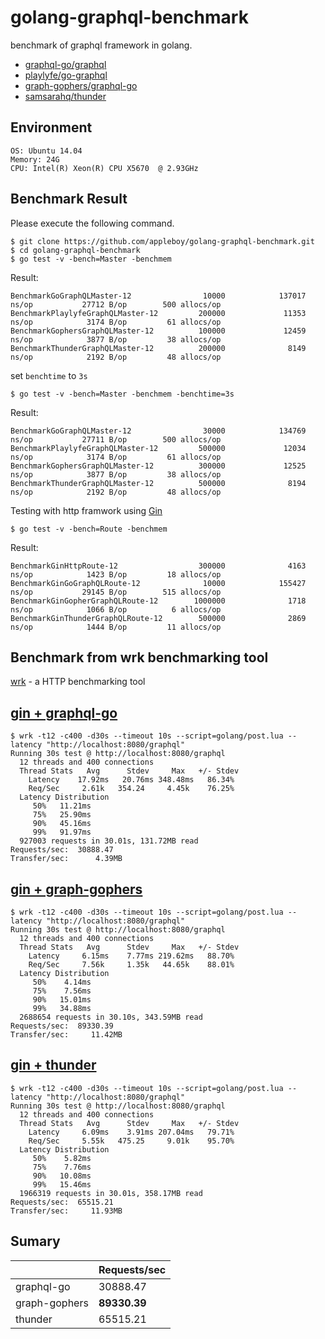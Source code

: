 # golang-graphql-benchmark

benchmark of graphql framework in golang.

* [graphql-go/graphql](https://github.com/graphql-go/graphql)
* [playlyfe/go-graphql](https://github.com/playlyfe/go-graphql)
* [graph-gophers/graphql-go](https://github.com/graph-gophers/graphql-go)
* [samsarahq/thunder](https://github.com/samsarahq/thunder)

## Environment

```
OS: Ubuntu 14.04
Memory: 24G
CPU: Intel(R) Xeon(R) CPU X5670  @ 2.93GHz
```

## Benchmark Result

Please execute the following command.

```
$ git clone https://github.com/appleboy/golang-graphql-benchmark.git
$ cd golang-graphql-benchmark
$ go test -v -bench=Master -benchmem
```

Result:

```
BenchmarkGoGraphQLMaster-12                10000            137017 ns/op           27712 B/op        500 allocs/op
BenchmarkPlaylyfeGraphQLMaster-12         200000             11353 ns/op            3174 B/op         61 allocs/op
BenchmarkGophersGraphQLMaster-12          100000             12459 ns/op            3877 B/op         38 allocs/op
BenchmarkThunderGraphQLMaster-12          200000              8149 ns/op            2192 B/op         48 allocs/op
```

set `benchtime` to `3s`

```
$ go test -v -bench=Master -benchmem -benchtime=3s
```

Result: 

```
BenchmarkGoGraphQLMaster-12                30000            134769 ns/op           27711 B/op        500 allocs/op
BenchmarkPlaylyfeGraphQLMaster-12         500000             12034 ns/op            3174 B/op         61 allocs/op
BenchmarkGophersGraphQLMaster-12          300000             12525 ns/op            3877 B/op         38 allocs/op
BenchmarkThunderGraphQLMaster-12          500000              8194 ns/op            2192 B/op         48 allocs/op
```

Testing with http framwork using [Gin](https://github.com/gin-gonic/gin)

```
$ go test -v -bench=Route -benchmem
```

Result:

```
BenchmarkGinHttpRoute-12                  300000              4163 ns/op            1423 B/op         18 allocs/op
BenchmarkGinGoGraphQLRoute-12              10000            155427 ns/op           29145 B/op        515 allocs/op
BenchmarkGinGopherGraphQLRoute-12        1000000              1718 ns/op            1066 B/op          6 allocs/op
BenchmarkGinThunderGraphQLRoute-12        500000              2869 ns/op            1444 B/op         11 allocs/op
```

## Benchmark from wrk benchmarking tool

[wrk](https://github.com/wg/wrk) - a HTTP benchmarking tool

### 

## [gin + graphql-go](golang/graphql-go)

```
$ wrk -t12 -c400 -d30s --timeout 10s --script=golang/post.lua --latency "http://localhost:8080/graphql"
Running 30s test @ http://localhost:8080/graphql
  12 threads and 400 connections
  Thread Stats   Avg      Stdev     Max   +/- Stdev
    Latency    17.92ms   20.76ms 348.48ms   86.34%
    Req/Sec     2.61k   354.24     4.45k    76.25%
  Latency Distribution
     50%   11.21ms
     75%   25.90ms
     90%   45.16ms
     99%   91.97ms
  927003 requests in 30.01s, 131.72MB read
Requests/sec:  30888.47
Transfer/sec:      4.39MB
```

## [gin + graph-gophers](golang/graph-gophers)

```
$ wrk -t12 -c400 -d30s --timeout 10s --script=golang/post.lua --latency "http://localhost:8080/graphql"
Running 30s test @ http://localhost:8080/graphql
  12 threads and 400 connections
  Thread Stats   Avg      Stdev     Max   +/- Stdev
    Latency     6.15ms    7.77ms 219.62ms   88.70%
    Req/Sec     7.56k     1.35k   44.65k    88.01%
  Latency Distribution
     50%    4.14ms
     75%    7.56ms
     90%   15.01ms
     99%   34.88ms
  2688654 requests in 30.10s, 343.59MB read
Requests/sec:  89330.39
Transfer/sec:     11.42MB
```

## [gin + thunder](golang/thunder)

```
$ wrk -t12 -c400 -d30s --timeout 10s --script=golang/post.lua --latency "http://localhost:8080/graphql"
Running 30s test @ http://localhost:8080/graphql
  12 threads and 400 connections
  Thread Stats   Avg      Stdev     Max   +/- Stdev
    Latency     6.09ms    3.91ms 207.04ms   79.71%
    Req/Sec     5.55k   475.25     9.01k    95.70%
  Latency Distribution
     50%    5.82ms
     75%    7.76ms
     90%   10.08ms
     99%   15.46ms
  1966319 requests in 30.01s, 358.17MB read
Requests/sec:  65515.21
Transfer/sec:     11.93MB
```

## Sumary

|               | Requests/sec |
|---------------|--------------|
| graphql-go    | 30888.47     |
| graph-gophers | **89330.39** |
| thunder       | 65515.21     |
